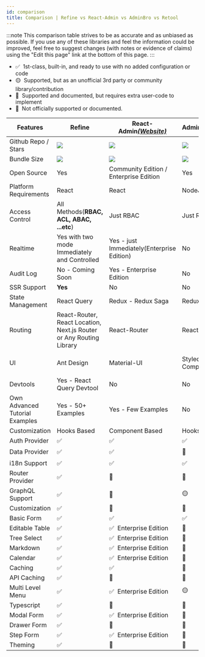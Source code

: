```yaml
---
id: comparison
title: Comparison | Refine vs React-Admin vs AdminBro vs Retool
---
```


:::note
This comparison table strives to be as accurate and as unbiased as possible. If you use any of these libraries and feel the information could be improved, feel free to suggest changes (with notes or evidence of claims) using the "Edit this page" link at the bottom of this page.
:::

-   ✅ &nbsp;1st-class, built-in, and ready to use with no added configuration or code
-   🟡 &nbsp;Supported, but as an unofficial 3rd party or community library/contribution
-   🔶 &nbsp;Supported and documented, but requires extra user-code to implement
-   🛑 &nbsp;Not officially supported or documented.

| Features                       | Refine                                                              | React-Admin[_(Website)_][react-admin]      | AdminBro[_(Website)_][adminjs]   | Retool [_(Website)_][retool]    |
| ------------------------------ | ------------------------------------------------------------------- | ------------------------------------------ | -------------------------------- | ------------------------------- |
| Github Repo / Stars            | [![][stars-refine]][gh-refine]                                      | [![][stars-react-admin]][gh-react-admin]   | [![][stars-adminjs]][gh-adminjs] | -                               |
| Bundle Size                    | [![][bp-refine]][bpl-refine]                                        | [![][bp-react-admin]][bpl-react-admin]     | [![][bp-adminjs]][bpl-adminjs]   | -                               |
| Open Source                    | Yes                                                                 | Community Edition / Enterprise Edition     | Yes                              | No                              |
| Platform Requirements          | React                                                               | React                                      | NodeJS                           | Internal Tool                   |
| Access Control                 | All Methods(**RBAC, ACL, ABAC, ...etc**)                            | Just RBAC                                  | Just RBAC                        | Just RBAC                       |
| Realtime                       | Yes with two mode Immediately and Controlled                        | Yes - just Immediately(Enterprise Edition) | No                               | No                              |
| Audit Log                      | No - Coming Soon                                                    | Yes - Enterprise Edition                   | No                               | Yes                             |
| SSR Support                    | **Yes**                                                             | No                                         | No                               | No                              |
| State Management               | React Query                                                         | Redux - Redux Saga                         | Redux                            | -                               |
| Routing                        | React-Router, React Location, Next.js Router or Any Routing Library | React-Router                               | React-Router                     | -                               |
| UI                             | Ant Design                                                          | Material-UI                                | Styled-Components                | Own Design Model(drag-and-drop) |
| Devtools                       | Yes - React Query Devtool                                           | No                                         | No                               | No                              |
| Own Advanced Tutorial Examples | Yes - 50+ Examples                                                  | Yes - Few Examples                         | No                               | No                              |
| Customization                  | Hooks Based                                                         | Component Based                            | Hooks Based                      | -                               |
| Auth Provider                  | ✅                                                                  | ✅                                         | ✅                               | ✅                              |
| Data Provider                  | ✅                                                                  | ✅                                         | 🔶                               | 🟡                              |
| i18n Support                   | ✅                                                                  | ✅                                         | ✅                               | 🛑                              |
| Router Provider                | ✅                                                                  | 🔶                                         | 🔶                               | -                               |
| GraphQL Support                | ✅                                                                  | 🔶                                         | 🟡                               | 🟡                              |
| Customization                  | ✅                                                                  | 🔶                                         | 🔶                               | 🛑                              |
| Basic Form                     | ✅                                                                  | ✅                                         | ✅                               | ✅                              |
| Editable Table                 | ✅                                                                  | ✅ &nbsp;Enterprise Edition                | 🛑                               | ✅                              |
| Tree Select                    | ✅                                                                  | ✅ &nbsp;Enterprise Edition                | 🛑                               | 🛑                              |
| Markdown                       | ✅                                                                  | ✅ &nbsp;Enterprise Edition                | 🛑                               | ✅                              |
| Calendar                       | ✅                                                                  | ✅ &nbsp;Enterprise Edition                | 🛑                               | ✅                              |
| Caching                        | ✅                                                                  | ✅                                         | 🛑                               | 🛑                              |
| API Caching                    | ✅                                                                  | 🛑                                         | 🛑                               | 🛑                              |
| Multi Level Menu               | ✅                                                                  | ✅ &nbsp;Enterprise Edition                | 🟡                               | ✅                              |
| Typescript                     | ✅                                                                  | 🔶                                         | 🔶                               | 🛑                              |
| Modal Form                     | ✅                                                                  | ✅ &nbsp;Enterprise Edition                | 🛑                               | ✅                              |
| Drawer Form                    | ✅                                                                  | 🔶                                         | 🛑                               | 🛑                              |
| Step Form                      | ✅                                                                  | ✅ &nbsp;Enterprise Edition                | 🛑                               | 🛑                              |
| Theming                        | ✅                                                                  | 🔶                                         | 🔶                               | ✅                              |

<!-- -->

[stars-refine]: https://img.shields.io/github/stars/pankod/refine?label=%F0%9F%8C%9F
[gh-refine]: https://github.com/pankod/refine
[bpl-refine]: https://bundlephobia.com/result?p=@pankod/refine
[bp-refine]: https://badgen.net/bundlephobia/minzip/@pankod/refine?label=💾

<!-- -->

<!-- -->

[react-admin]: https://marmelab.com/react-admin/
[stars-react-admin]: https://img.shields.io/github/stars/marmelab/react-admin?label=%F0%9F%8C%9F
[gh-react-admin]: https://github.com/marmelab/react-admin
[bpl-react-admin]: https://bundlephobia.com/result?p=react-admin
[bp-react-admin]: https://badgen.net/bundlephobia/minzip/react-admin?label=💾

<!-- -->

<!-- -->

[adminjs]: https://adminbro.com/index.html
[stars-adminjs]: https://img.shields.io/github/stars/SoftwareBrothers/adminjs?label=%F0%9F%8C%9F
[gh-adminjs]: https://github.com/SoftwareBrothers/adminjs
[bpl-adminjs]: https://bundlephobia.com/result?p=admin-bro
[bp-adminjs]: https://badgen.net/bundlephobia/minzip/admin-bro?label=💾

<!-- -->

<!-- -->

[retool]: https://retool.com/

<!-- -->
